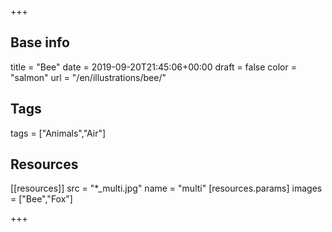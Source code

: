 +++

## Base info
title = "Bee"
date = 2019-09-20T21:45:06+00:00
draft = false
color = "salmon"
url = "/en/illustrations/bee/"

## Tags
tags = ["Animals","Air"]

## Resources
[[resources]]
  src = "*_multi.jpg"
  name = "multi"
 [resources.params]
    images = ["Bee","Fox"]

+++

